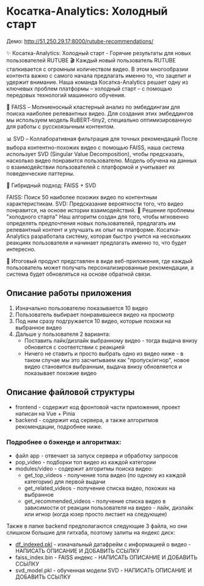 # Косатка-Analytics: Холодный старт

Демо: http://51.250.29.17:8000/rutube-recommendations/

✨ Косатка-Analytics: Холодный старт - Горячие результаты для новых пользователей RUTUBE 🎬
Каждый новый пользователь RUTUBE сталкивается с огромным количеством видео. В этом многообразии контента важно с самого начала предлагать именно то, что зацепит и удержит внимание. Наша команда Косатка-Analytics решает одну из ключевых проблем платформы – холодный старт – с помощью передовых технологий машинного обучения.

🚀 FAISS – Молниеносный кластерный анализ по эмбеддингам для поиска наиболее релевантных видео.  Для создания этих эмбеддингов мы используем модель RuBERT-tiny2, специально оптимизированную для работы с русскоязычным контентом.

📊 SVD – Коллаборативная фильтрация для точных рекомендаций После выбора контентно-похожих видео с помощью FAISS, наша система использует SVD (Singular Value Decomposition), чтобы предсказать, насколько видео понравится пользователю. Модель обучена на данных о взаимодействии пользователей с платформой и учитывает их поведенческие паттерны.

🤝 Гибридный подход: FAISS + SVD

FAISS: Поиск 50 наиболее похожих видео по контентным характеристикам.
SVD: Предсказание вероятности того, что видео понравится, на основе истории взаимодействий.
🎯 Решение проблемы "холодного старта" Наш алгоритм создан для того, чтобы мгновенно определять предпочтения новых пользователей, предлагать им релевантный контент и улучшать их опыт на платформе. Косатка-Analytics разработала систему, которая быстро учится на нескольких реакциях пользователя и начинает предлагать именно то, что будет интересно.

📱 Итоговый продукт представлен в виде веб-приложения, где каждый пользователь может получать персонализированные рекомендации, а система будет обновляться на основе обратной связи.

## Описание работы приложения
1. Изначально пользователю показывается 10 видео
2. Пользователь выбирает понравившееся видео на просмотр
3. Под ним сразу подгружается 10 видео, которые похожи на выбранное видео
4. Дальше у пользователя 2 варианта:
   - Поставить лайк/дизлайк выбранному видео - тогда выдача внизу обновится с соответствии с реакцией
   - Ничего не ставить и просто выбрать одно из видео ниже - в таком случае мы это засчитываем как "пропуск/игнор", новое видео становится выбранным, выдача внизу обновляется и показывает похожие видео
 
## Описание файловой структуры
- frontend - содержит код фронтовой части приложения, проект написан на Vue + Pinia
- backend - содержит код сервера, а также алгоритмов рекомендации, подробнее ниже.

### Подробнее о бэкенде и алгоритмах: 
- файл app - отвечает за запуск сервера и обработку запросов
- pop_video - подборки топ видео из каждой категории
- modules/video - содержит алгоритмы поиска видео:
    - get_top_videos - получение топа видео (по одному из каждой категории) для первой выдачи
    - get_related_videos - получение списка видео, похожих на выбранное
    - get_recommended_videos - получение списка видео в зависимости от реакции пользователя на видео - лайк, дизлайк или игнор (когда юзер просто листает на следующее)

Также в папке backend предполагаются следующие 3 файла, но они слишком большие для гитхаба, поэтому залиты на яндекс диск:
- [df_indexed.pkl](https://disk.yandex.ru/d/FRFrLfUG2z-jJg) - изначальный датафрейм с информацией о видео - НАПИСАТЬ ОПИСАНИЕ И ДОБАВИТЬ ССЫЛКУ
- faiss_index.bin - FAISS индекс - НАПИСАТЬ ОПИСАНИЕ И ДОБАВИТЬ ССЫЛКУ
- svd_model.pkl -  обученная модели SVD - НАПИСАТЬ ОПИСАНИЕ И ДОБАВИТЬ ССЫЛКУ


